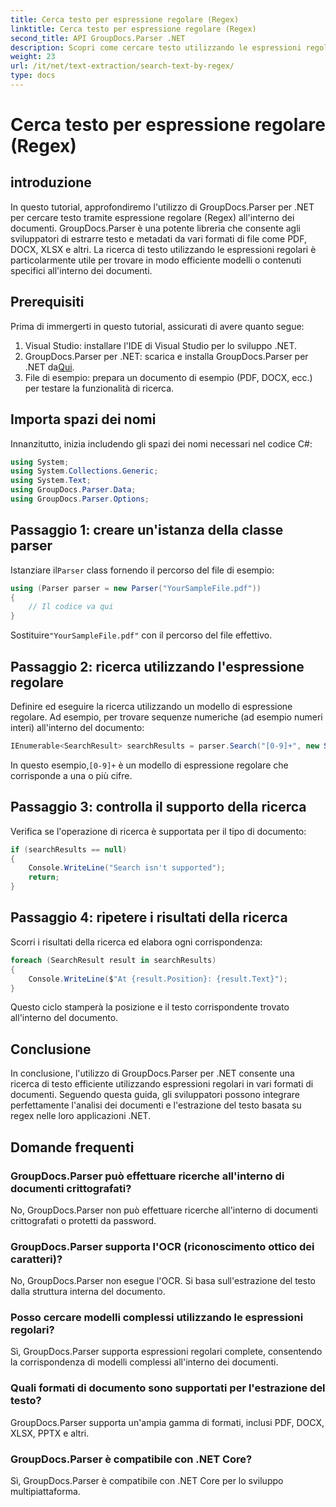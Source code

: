 ```yaml
---
title: Cerca testo per espressione regolare (Regex)
linktitle: Cerca testo per espressione regolare (Regex)
second_title: API GroupDocs.Parser .NET
description: Scopri come cercare testo utilizzando le espressioni regolari nei documenti utilizzando GroupDocs.Parser per .NET. Estrai contenuti specifici senza sforzo.
weight: 23
url: /it/net/text-extraction/search-text-by-regex/
type: docs
---
```

# Cerca testo per espressione regolare (Regex)

## introduzione
In questo tutorial, approfondiremo l'utilizzo di GroupDocs.Parser per .NET per cercare testo tramite espressione regolare (Regex) all'interno dei documenti. GroupDocs.Parser è una potente libreria che consente agli sviluppatori di estrarre testo e metadati da vari formati di file come PDF, DOCX, XLSX e altri. La ricerca di testo utilizzando le espressioni regolari è particolarmente utile per trovare in modo efficiente modelli o contenuti specifici all'interno dei documenti.
## Prerequisiti
Prima di immergerti in questo tutorial, assicurati di avere quanto segue:
1. Visual Studio: installare l'IDE di Visual Studio per lo sviluppo .NET.
2.  GroupDocs.Parser per .NET: scarica e installa GroupDocs.Parser per .NET da[Qui](https://releases.groupdocs.com/parser/net/).
3. File di esempio: prepara un documento di esempio (PDF, DOCX, ecc.) per testare la funzionalità di ricerca.

## Importa spazi dei nomi
Innanzitutto, inizia includendo gli spazi dei nomi necessari nel codice C#:
```csharp
using System;
using System.Collections.Generic;
using System.Text;
using GroupDocs.Parser.Data;
using GroupDocs.Parser.Options;
```
## Passaggio 1: creare un'istanza della classe parser
 Istanziare il`Parser` class fornendo il percorso del file di esempio:
```csharp
using (Parser parser = new Parser("YourSampleFile.pdf"))
{
    // Il codice va qui
}
```
 Sostituire`"YourSampleFile.pdf"` con il percorso del file effettivo.
## Passaggio 2: ricerca utilizzando l'espressione regolare
Definire ed eseguire la ricerca utilizzando un modello di espressione regolare. Ad esempio, per trovare sequenze numeriche (ad esempio numeri interi) all'interno del documento:
```csharp
IEnumerable<SearchResult> searchResults = parser.Search("[0-9]+", new SearchOptions(true, false, true));
```
 In questo esempio,`[0-9]+` è un modello di espressione regolare che corrisponde a una o più cifre.
## Passaggio 3: controlla il supporto della ricerca
Verifica se l'operazione di ricerca è supportata per il tipo di documento:
```csharp
if (searchResults == null)
{
    Console.WriteLine("Search isn't supported");
    return;
}
```
## Passaggio 4: ripetere i risultati della ricerca
Scorri i risultati della ricerca ed elabora ogni corrispondenza:
```csharp
foreach (SearchResult result in searchResults)
{
    Console.WriteLine($"At {result.Position}: {result.Text}");
}
```
Questo ciclo stamperà la posizione e il testo corrispondente trovato all'interno del documento.

## Conclusione
In conclusione, l'utilizzo di GroupDocs.Parser per .NET consente una ricerca di testo efficiente utilizzando espressioni regolari in vari formati di documenti. Seguendo questa guida, gli sviluppatori possono integrare perfettamente l'analisi dei documenti e l'estrazione del testo basata su regex nelle loro applicazioni .NET.

## Domande frequenti
### GroupDocs.Parser può effettuare ricerche all'interno di documenti crittografati?
No, GroupDocs.Parser non può effettuare ricerche all'interno di documenti crittografati o protetti da password.
### GroupDocs.Parser supporta l'OCR (riconoscimento ottico dei caratteri)?
No, GroupDocs.Parser non esegue l'OCR. Si basa sull'estrazione del testo dalla struttura interna del documento.
### Posso cercare modelli complessi utilizzando le espressioni regolari?
Sì, GroupDocs.Parser supporta espressioni regolari complete, consentendo la corrispondenza di modelli complessi all'interno dei documenti.
### Quali formati di documento sono supportati per l'estrazione del testo?
GroupDocs.Parser supporta un'ampia gamma di formati, inclusi PDF, DOCX, XLSX, PPTX e altri.
### GroupDocs.Parser è compatibile con .NET Core?
Sì, GroupDocs.Parser è compatibile con .NET Core per lo sviluppo multipiattaforma.